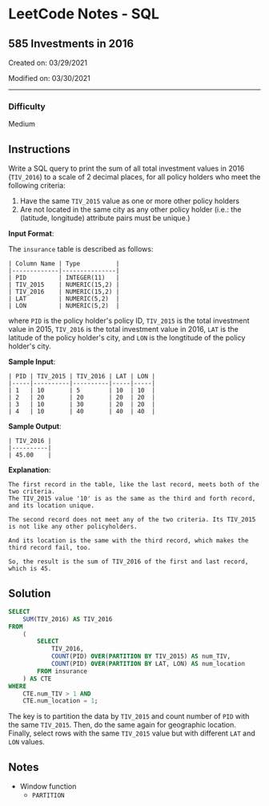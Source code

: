 # LeetCode Notes - SQL

## 585 Investments in 2016

Created on: 03/29/2021

Modified on: 03/30/2021

---

### Difficulty

Medium

## Instructions

Write a SQL query to print the sum of all total investment values in 2016 (`TIV_2016`) to a scale of 2 decimal places, for all policy holders who meet the following criteria:

1. Have the same `TIV_2015` value as one or more other policy holders
2. Are not located in the same city as any other policy holder (i.e.: the (latitude, longitude) attribute pairs must be unique.)

**Input Format**:

The `insurance` table is described as follows:

```
| Column Name | Type          |
|-------------|---------------|
| PID         | INTEGER(11)   |
| TIV_2015    | NUMERIC(15,2) |
| TIV_2016    | NUMERIC(15,2) |
| LAT         | NUMERIC(5,2)  |
| LON         | NUMERIC(5,2)  |
```

where `PID` is the policy holder's policy ID, `TIV_2015` is the total investment value in 2015, `TIV_2016` is the total investment value in 2016, `LAT` is the latitude of the policy holder's city, and `LON` is the longtitude of the policy holder's city.

**Sample Input**:

```
| PID | TIV_2015 | TIV_2016 | LAT | LON |
|-----|----------|----------|-----|-----|
| 1   | 10       | 5        | 10  | 10  |
| 2   | 20       | 20       | 20  | 20  |
| 3   | 10       | 30       | 20  | 20  |
| 4   | 10       | 40       | 40  | 40  |
```

**Sample Output**:

```
| TIV_2016 |
|----------|
| 45.00    |
```

**Explanation**:

```
The first record in the table, like the last record, meets both of the two criteria.
The TIV_2015 value '10' is as the same as the third and forth record, and its location unique.

The second record does not meet any of the two criteria. Its TIV_2015 is not like any other policyholders.

And its location is the same with the third record, which makes the third record fail, too.

So, the result is the sum of TIV_2016 of the first and last record, which is 45.
```

## Solution

``` sql
SELECT
    SUM(TIV_2016) AS TIV_2016
FROM
    (
        SELECT
            TIV_2016,
            COUNT(PID) OVER(PARTITION BY TIV_2015) AS num_TIV,
            COUNT(PID) OVER(PARTITION BY LAT, LON) AS num_location
        FROM insurance
    ) AS CTE
WHERE
    CTE.num_TIV > 1 AND
    CTE.num_location = 1;
```

The key is to partition the data by `TIV_2015` and count number of `PID` with the same `TIV_2015`.
Then, do the same again for geographic location. Finally, select rows with the same `TIV_2015` value but with different `LAT` and `LON` values.

## Notes

- Window function
  - `PARTITION`
